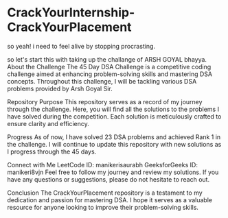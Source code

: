 # CrackYourInternship-CrackYourPlacement


so yeah!
i need to feel alive by stopping procrasting.

so let's start this with taking up the challange of ARSH GOYAL bhayya.
About the Challenge
The 45 Day DSA Challenge is a competitive coding challenge aimed at enhancing problem-solving skills and mastering DSA concepts. Throughout this challenge, I will be tackling various DSA problems provided by Arsh Goyal Sir.

Repository Purpose
This repository serves as a record of my journey through the challenge. Here, you will find all the solutions to the problems I have solved during the competition. Each solution is meticulously crafted to ensure clarity and efficiency.

Progress
As of now, I have solved 23 DSA problems and achieved Rank 1 in the challenge. I will continue to update this repository with new solutions as I progress through the 45 days.

Connect with Me
LeetCode ID: manikerisaurabh
GeeksforGeeks ID: manikeri8vjn
Feel free to follow my journey and review my solutions. If you have any questions or suggestions, please do not hesitate to reach out.

Conclusion
The CrackYourPlacement repository is a testament to my dedication and passion for mastering DSA. I hope it serves as a valuable resource for anyone looking to improve their problem-solving skills.
